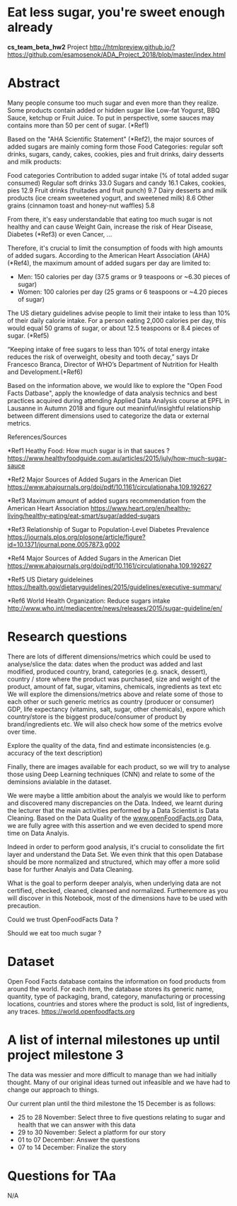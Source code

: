 # Eat less sugar, you're sweet enough already
__cs_team_beta_hw2__ Project
http://htmlpreview.github.io/?https://github.com/esamosenok/ADA_Project_2018/blob/master/index.html

# Abstract
Many people consume too much sugar and even more than they realize. Some products contain added or hidden sugar like Low-fat Yogurst, BBQ Sauce, ketchup or Fruit Juice. To put in perspective, some sauces may contains more than 50 per cent of sugar. (*Ref1)

Based on the "AHA Scientific Statement" (*Ref2), the major sources of added sugars are mainly coming form those Food Categories: regular soft drinks, sugars, candy, cakes, cookies, pies and fruit drinks, dairy desserts and milk products:

Food categories	                                   Contribution to added sugar intake (% of total added sugar consumed)
Regular soft drinks	                               33.0
Sugars and candy	                               16.1
Cakes, cookies, pies	                           12.9
Fruit drinks (fruitades and fruit punch)	        9.7
Dairy desserts and milk products 
(ice cream sweetened yogurt, and sweetened milk)	8.6
Other grains (cinnamon toast and honey-nut waffles)	5.8

From there, it's easy understandable that eating too much sugar is not healthy and can cause Weight Gain, increase the risk of Hear Disease, Diabetes (*Ref3) or even Cancer, ...

Therefore, it's crucial to limit the consumption of foods with high amounts of added sugars. According to the American Heart Association (AHA) (*Ref4), the maximum amount of added sugars per day are limited to:
- Men:   150 calories per day (37.5 grams or 9 teaspoons or ~6.30 pieces of sugar)
- Women: 100 calories per day (25 grams or 6 teaspoons or ~4.20 pieces of sugar)

The US dietary guidelines advise people to limit their intake to less than 10% of their daily calorie intake. For a person eating 2,000 calories per day, this would equal 50 grams of sugar, or about 12.5 teaspoons or 8.4 pieces of sugar. (*Ref5)

“Keeping intake of free sugars to less than 10% of total energy intake reduces the risk of overweight, obesity and tooth decay,” says Dr Francesco Branca, Director of WHO’s Department of Nutrition for Health and Development.(*Ref6)

Based on the information above, we would like to explore the "Open Food Facts Datbase", apply the knowledge of data analysis technics and best practices acquired during attending Applied Data Analysis course at EPFL in Lausanne in Autumn 2018 and figure out meaninful/insightful relationship between different dimensions used to categorize the data or external metrics.

References/Sources

*Ref1 Heathy Food: How much sugar is in that sauces ?
https://www.healthyfoodguide.com.au/articles/2015/july/how-much-sugar-sauce

*Ref2 Major Sources of Added Sugars in the American Diet
https://www.ahajournals.org/doi/pdf/10.1161/circulationaha.109.192627

*Ref3 Maximum amount of added sugars recommendation from the American Heart Association
https://www.heart.org/en/healthy-living/healthy-eating/eat-smart/sugar/added-sugars

*Ref3 Relationship of Sugar to Population-Level Diabetes Prevalence
https://journals.plos.org/plosone/article/figure?id=10.1371/journal.pone.0057873.g002

*Ref4 Major Sources of Added Sugars in the American Diet
https://www.ahajournals.org/doi/pdf/10.1161/circulationaha.109.192627

*Ref5 US Dietary guideleines 
https://health.gov/dietaryguidelines/2015/guidelines/executive-summary/

*Ref6 World Health Organization: Reduce sugars intake 
http://www.who.int/mediacentre/news/releases/2015/sugar-guideline/en/



# Research questions
There are lots of different dimensions/metrics which could be used to analyse/slice the data: dates when the product was added and last modified, produced country, brand, categories (e.g. snack, dessert), country / store where the product was purchased, size and weight of the product, amount of fat, sugar, vitamins, chemicals, ingredients as text etc We will explore the dimensions/metrics above and relate some of those to each other or such generic metrics as country (producer or consumer) GDP, life expectancy (vitamins, salt, sugar, other chemicals), expore which country/store is the biggest produce/consumer of product by brand/ingredients etc. We will also check how some of the metrics evolve over time.

Explore the quality of the data, find and estimate inconsistencies (e.g. accuracy of the text description)

Finally, there are images available for each product, so we will try to analyse those using Deep Learning techniques (CNN) and relate to some of the deminsions avialable in the dataset.

We were maybe a little ambition about the analyis we would like to perform and discovered many discrepancies on the Data. Indeed, we learnt during the lecturer that the main activities performed by a Data Scientist is Data Cleaning. Based on the Data Quality of the www.openFoodFacts.org Data, we are fully agree with this assertion and we even decided to spend more time on Data Analyis.

Indeed in order to perform good analysis, it's crucial to consolidate the firt layer and understand the Data Set. We even think that this open Database should be more normalized and structured, which may offer a more solid base for further Analyis and Data Cleaning.

What is the goal to perform deeper analyis, when underlying data are not certified, checked, cleaned, cleansed and normalized. Furtheremore as you will discover in this Notebook, most of the dimensions have to be used with precaution.

Could we trust OpenFoodFacts Data ?

Should we eat too much sugar ?


# Dataset
Open Food Facts database contains the information on food products from around the world. For each item, the database stores its generic name, quantity, type of packaging, brand, category, manufacturing or processing locations, countries and stores where the product is sold, list of ingredients, any traces. 
https://world.openfoodfacts.org


# A list of internal milestones up until project milestone 3
The data was messier and more difficult to manage than we had initially thought. Many of our original ideas turned out infeasible and we have had to change our approach to things.

Our current plan until  the third milestone the 15 December is as follows:
* 25 to 28 November: Select three to five questions relating to sugar and health that we can answer with this data
* 29 to 30 November: Select a platform for our story
* 01 to 07 December: Answer the questions
* 07 to 14 December: Finalize the story

# Questions for TAa
N/A

